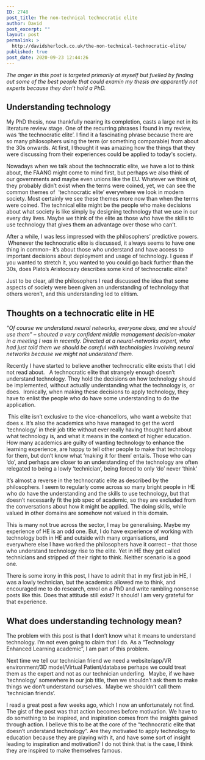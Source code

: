 ```yaml
---
ID: 2748
post_title: The non-technical technocratic elite
author: David
post_excerpt: ""
layout: post
permalink: >
  http://davidsherlock.co.uk/the-non-technical-technocratic-elite/
published: true
post_date: 2020-09-23 12:44:26
---
```

<!-- wp:paragraph -->
<p><em>The anger in this post is targeted primarily at myself but fuelled by finding out some of the best people that could examin my thesis are apparently not experts because they don’t hold a PhD.</em></p>
<!-- /wp:paragraph -->

<!-- wp:paragraph -->
<p><h2>Understanding technology</h2></p>
<!-- /wp:paragraph -->

<!-- wp:paragraph -->
<p>My PhD thesis, now thankfully nearing its completion, casts a large net in its literature review stage. One of the recurring phrases I found in my review, was ‘the technocratic elite’. I find it a fascinating phrase because there are so many philosophers using the term (or something comparable) from about the 30s onwards. At first, I thought it was amazing how the things that they were discussing from their experiences could be applied to today's society.</p>
<!-- /wp:paragraph -->

<!-- wp:paragraph -->
<p>Nowadays when we talk about the technocratic elite, we have a lot to think about, the FAANG might come to mind first, but perhaps we also think of our governments and maybe even unions like the EU. Whatever we think of, they probably didn’t exist when the terms were coined, yet, we can see the common themes of &nbsp;‘technocratic elite’ everywhere we look in modern society. Most certainly we see these themes more now than when the terms were coined. The technical elite might be the people who make decisions about what society is like simply by designing technology that we use in our every day lives. Maybe we think of the elite as those who have the skills to use technology that gives them an advantage over those who can’t.</p>
<!-- /wp:paragraph -->

<!-- wp:paragraph -->
<p>After a while, I was less impressed with the philosophers’ predictive powers. &nbsp;Whenever the technocratic elite is discussed, it always seems to have one thing in common– it’s about those who understand and have access to important decisions about deployment and usage of technology. I guess if you wanted to stretch it, you wanted to you could go back further than the 30s, does Plato’s Aristocrazy describes some kind of technocratic elite?</p>
<!-- /wp:paragraph -->

<!-- wp:paragraph -->
<p>Just to be clear, all the philosophers I read discussed the idea that some aspects of society were been given an understanding of technology that others weren’t, and this understanding led to elitism.</p>
<!-- /wp:paragraph -->

<!-- wp:paragraph -->
<p><h2>Thoughts on a technocratic elite in HE</h2></p>
<!-- /wp:paragraph -->

<!-- wp:paragraph -->
<p><em>“Of course we understand neural networks, everyone does, and we should use them” – shouted a very confident middle management decision-maker in a meeting I was in recently. Directed at a neural-networks expert, who had just told them we should be careful with technologies involving neural networks because we might not understand them.</em></p>
<!-- /wp:paragraph -->

<!-- wp:paragraph -->
<p>Recently I have started to believe another technocratic elite exists that I did not read about. &nbsp;&nbsp;A technocratic elite that strangely enough doesn’t understand technology. They hold the decisions on how technology should be implemented, without actually understanding what the technology is, or does. &nbsp;Ironically, when making these decisions to apply technology, they have to enlist the people who do have some understanding to do the application.</p>
<!-- /wp:paragraph -->

<!-- wp:paragraph -->
<p>&nbsp;This elite isn’t exclusive to the vice-chancellors, who want a website that does x. It’s also the academics who have managed to get the word ‘technology’ in their job title without ever really having thought hard about what technology is, and what it means in the context of higher education. How many academics are guilty of wanting technology to enhance the learning experience, are happy to tell other people to make that technology for them, but don’t know what ‘making it for them’ entails. Those who can ‘do’, and perhaps are closer to an understanding of the technology are often relegated to being a lowly ‘technician’, being forced to only ‘do’ never ‘think’</p>
<!-- /wp:paragraph -->

<!-- wp:paragraph -->
<p>It’s almost a reverse in the technocratic elite as described by the philosophers. I seem to regularly come across so many bright people in HE who do have the understanding and the skills to use technology, but that doesn’t necessarily fit the job spec of academic, so they are excluded from the conversations about how it might be applied. The doing skills, while valued in other domains are somehow not valued in this domain.</p>
<!-- /wp:paragraph -->

<!-- wp:paragraph -->
<p>This is many not true across the sector, I may be generalising. Maybe my experience of HE is an odd one. But, I do have experience of working with technology both in HE and outside with many organisations, and everywhere else I have worked the philosophers have it correct – that those who understand technology rise to the elite. Yet in HE they get called technicians and stripped of their right to think. Neither scenario is a good one.</p>
<!-- /wp:paragraph -->

<!-- wp:paragraph -->
<p>There is some irony in this post, I have to admit that in my first job in HE, I was a lowly technician, but the academics allowed me to think, and encouraged me to do research, enrol on a PhD and write rambling nonsense posts like this. Does that attitude still exist? It should! I am very grateful for that experience.</p>
<!-- /wp:paragraph -->

<!-- wp:paragraph -->
<p><h2>What does understanding technology mean?</h2></p>
<!-- /wp:paragraph -->

<!-- wp:paragraph -->
<p>The problem with this post is that I don’t know what it means to understand technology. I’m not even going to claim that I do. As a “Technology Enhanced Learning academic”, I am part of this problem.</p>
<!-- /wp:paragraph -->

<!-- wp:paragraph -->
<p>Next time we tell our technician friend we need a website/app/VR environment/3D model/Virtual Patient/database perhaps we could treat them as the expert and not as our technician underling.&nbsp; Maybe, if we have ‘technology’ somewhere in our job title, then we shouldn’t ask them to make things we don’t understand ourselves. &nbsp;Maybe we shouldn’t call them ‘technician friends’.</p>
<!-- /wp:paragraph -->

<!-- wp:paragraph -->
<p>I read a great post a few weeks ago, which I now an unfortunately not find. The gist of the post was that action becomes before motivation. We have to do something to be inspired, and inspiration comes from the insights gained through action. I believe this to be at the core of the “technocratic elite that doesn’t understand technology”. Are they motivated to apply technology to education because they are playing with it, and have some sort of insight leading to inspiration and motivation? I do not think that is the case, I think they are inspired to make themselves famous.</p>
<!-- /wp:paragraph -->
